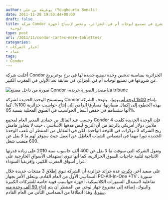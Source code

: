 ```yaml
---
author: يوغرطة بن علي (Youghourta Benali)
date: 2011-11-28 19:50:44+00:00
draft: false
title: شركة Condor الجزائرية تشرع في تصنيع لوحات أم في الجزائر، وتحضر لإنتاج أجهزة
  لوحية
type: post
url: /2011/11/condor-cartes-mere-tablettes/
categories:
- أخبار الشركات
- عتاد
tags:
- Condor
---
```


أعلنت شركة Condor الجزائرية بمناسبة تدشين وحدة تصنيع جديدة لها في برج بوعريريج عن شروعها في تصنيع لوحات أم في الجزائر، في سابقة تعد الأولى في المغرب الكبير.




[![صورة من داخل مصنع Condor -مصدر الصورة جريدة La tribune](https://www.it-scoop.com/wp-content/uploads/2011/11/Condor.jpg)
](https://www.it-scoop.com/wp-content/uploads/2011/11/Condor.jpg)




وستسمح الوحدة الجديدة لشركة Condor بإنتاج [1500 لوحة أم يوميا](http://www.tsa-algerie.com/economie-et-business/condor-lance-une-unite-de-fabrication-de-cartes-meres-pour-ordinateurs_18314.html)،  وتهدف الشركة بهذه الخطوة إلى إكمال <del>مساريها </del> مسارها الرامي إلى إنتاج حواسيب جزائرية 100%. كما أنها ستساهم في خفض أسعار الحواسيب في السوق المحلية بنسبة 05%.




وحسب عبد المالك بن حمادي المدير العام لمجمع Condor فإن الوحدة الجديدة كلفت 4 ملايين دولار أمريكي بالرغم من أن التربح ليس هدفها الأساسي ، حيث لا يتجاوز هامش ربح الشركة 3 دولارات في اللوحة الواحدة. لكن في المقابل من المنتظر أن تلعب الوحدة الجديدة دورا مهما في امتصاص الشباب العاطل عن العمل حيث ستوفر لهم ما لا يقل عن 600 منصب شغل.




وتعول الشركة التي سوقت ما لا يقل عن 400 ألف حاسوب سنة 2010 على زيادة قدرتها الانتاجية لتلبية حاجيات السوق الجزائرية، كما أنها تنوي استهداف الأسواق الخارجية على غرار أسواق المغرب الكبير، وإفريقيا السوداء.




على صعيد آخر، [ذكرت](http://www.elwatan.com/weekend/7jours/condor-se-lance-dans-les-cartes-meres-25-11-2011-148558_178.php) عدة جرائد جزائرية أن الشركة تنوي إطلاق 3 منتجات جديدة خلال السداسي الأول من العام القادم. ويتعلق الأمر بجهاز PC-All-In-One +TV ، سبورة تفاعلية لاستبدال السبورات الكلاسيكية، أجهزة حواسيب قوية خاصة للشركات الكبيرة والبنوك، إضافة إلى مشروع جهاز لوحي من المنتظر أن يتم إنتاج[ 50 ألف وحدة منه سنويا](http://www.elmoudjahid.com/fr/actualites/20083)، وهذا انطلاقا من السداسي الثاني من العام القادم.
